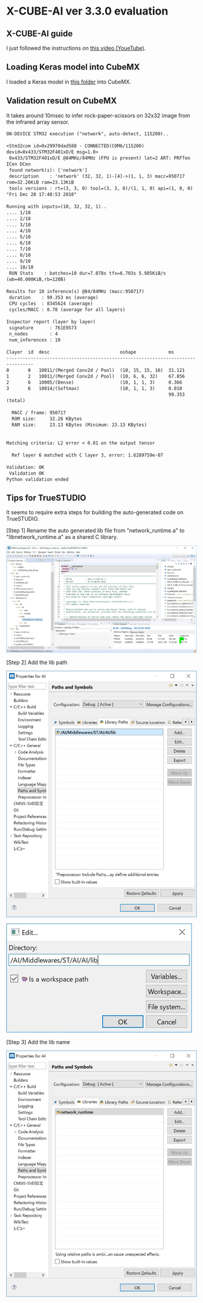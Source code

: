 # X-CUBE-AI ver 3.3.0 evaluation

## X-CUBE-AI guide

I just followed the instructions on [this video (YoueTube)](https://www.youtube.com/watch?v=grgNXdkmzzQ&list=PLnMKNibPkDnG9IC5Nl9vJg1CKMAO1kODW&t=141s&index=2).

## Loading Keras model into CubeMX

I loaded a Keras model in [this folder](../Thermography/tensorflow) into CubeMX.

## Validation result on CubeMX

It takes around 10msec to infer rock-paper-scissors on 32x32 image from the infrared array sensor.

```
ON-DEVICE STM32 execution ("network", auto-detect, 115200)..

<Stm32com id=0x29970dad588 - CONNECTED(COM6/115200) devid=0x433/STM32F401xD/E msg=1.0>
 0x433/STM32F401xD/E @84MHz/84MHz (FPU is present) lat=2 ART: PRFTen ICen DCen
 found network(s): ['network']
 description    : 'network' (32, 32, 1)-[4]->(1, 1, 3) macc=950717 rom=32.26KiB ram=23.13KiB
 tools versions : rt=(3, 3, 0) tool=(3, 3, 0)/(1, 1, 0) api=(1, 0, 0) "Fri Dec 28 17:48:53 2018"

Running with inputs=(10, 32, 32, 1)..
.... 1/10
.... 2/10
.... 3/10
.... 4/10
.... 5/10
.... 6/10
.... 7/10
.... 8/10
.... 9/10
.... 10/10
 RUN Stats    : batches=10 dur=7.078s tfx=6.703s 5.985KiB/s (wb=40.000KiB,rb=120B)

Results for 10 inference(s) @84/84MHz (macc:950717)
 duration    : 99.353 ms (average)
 CPU cycles  : 8345624 (average)
 cycles/MACC : 8.78 (average for all layers)

Inspector report (layer by layer)
 signature      : 761E9573
 n_nodes        : 4
 num_inferences : 10

Clayer  id  desc                          oshape            ms        
--------------------------------------------------------------------------------
0       0   10011/(Merged Conv2d / Pool)  (10, 15, 15, 16)  31.121    
1       2   10011/(Merged Conv2d / Pool)  (10, 6, 6, 32)    67.856    
2       6   10005/(Dense)                 (10, 1, 1, 3)     0.366     
3       6   10014/(Softmax)               (10, 1, 1, 3)     0.010     
                                                            99.353 (total)

  MACC / frame: 950717
  ROM size:     32.26 KBytes
  RAM size:     23.13 KBytes (Minimum: 23.13 KBytes)


Matching criteria: L2 error < 0.01 on the output tensor

  Ref layer 6 matched with C layer 3, error: 1.6289759e-07

Validation: OK
 Validation OK
Python validation ended
```

## Tips for TrueSTUDIO

It seems to require extra steps for building the auto-generated code on TrueSTUDIO.

[Step 1] Rename the auto generated lib file from "network_runtime.a" to "libnetwork_runtime.a" as a shared C library.

![](./truestudio_rename_lib.jpg)

[Step 2] Add the lib path

![](./truestudio_lib_path.jpg)

![](./truestudio_lib_path_edit.jpg)

[Step 3] Add the lib name

![](./truestudio_lib_name.jpg)
